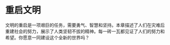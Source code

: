 # 重启文明

文明的重启是一项艰巨的任务，需要勇气、智慧和坚持。本章描述了人们在灾难后重建社会的努力，展示了人类坚韧不拔的精神。每一砖一瓦都见证了人们的努力和希望。你愿意一同建设这个全新的世界吗？

